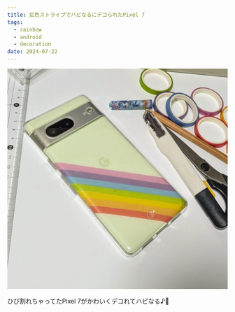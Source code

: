 ```yaml
---
title: 虹色ストライプでハピなるにデコられたPixel 7
tags:
  - rainbow
  - android
  - decoration
date: 2024-07-22
---
```


![虹色ストライプでハピなるにデコられたPixel 7](pixel-7-with-rainbow-stripes-of-masking-tapes.jpg)

ひび割れちゃってたPixel 7がかわいくデコれてハピなる♪🌈
